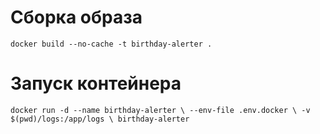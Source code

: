 
# Сборка образа

`docker build --no-cache -t birthday-alerter .`

# Запуск контейнера

`
docker run -d --name birthday-alerter \
  --env-file .env.docker \
  -v $(pwd)/logs:/app/logs \
  birthday-alerter
`